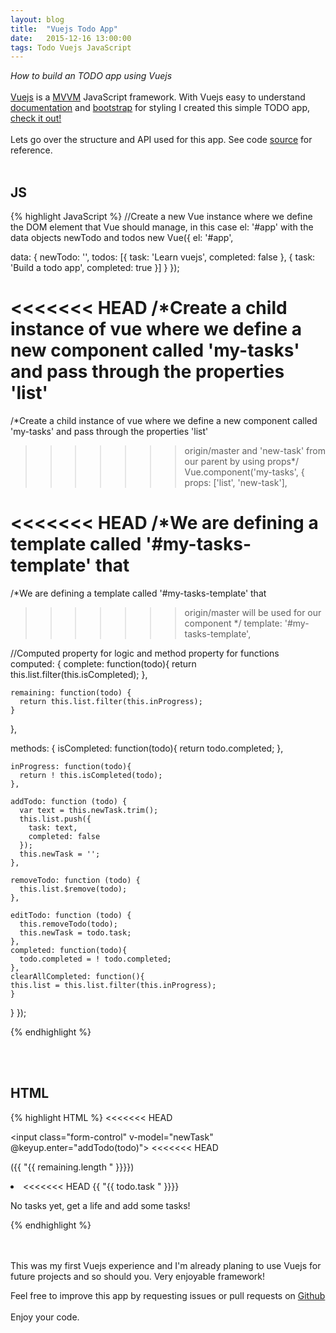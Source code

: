 ```yaml
---
layout: blog
title:  "Vuejs Todo App"
date:   2015-12-16 13:00:00
tags: Todo Vuejs JavaScript
---
```


<i>How to build an TODO app using Vuejs</i>
<br/>
<br/>
<a href="http://vuejs.org" target="_new">Vuejs</a> is a <a href="https://en.wikipedia.org/wiki/Model%E2%80%93view%E2%80%93viewmodel" target="_new">MVVM</a> JavaScript framework. With Vuejs easy to understand <a href="http://vuejs.org/guide/" target="_new">documentation</a> and <a href="http://getbootstrap.com/">bootstrap</a> for styling I created this simple TODO app, <a href="http://osterbergmarcus.github.io/todo/" target="_new">check it out!</a>
<br/>
<br/>
Lets go over the structure and API used for this app. See code <a href="https://github.com/osterbergmarcus/vuejs-todo-app">source</a> for reference.
<br/>
<br/>
<h2><strong>JS</strong></h2>
{% highlight JavaScript %}
//Create a new Vue instance where we define the DOM element that Vue should manage, in this case el: '#app' with the data objects newTodo and todos
new Vue({
  el: '#app',

  data: {
    newTodo: '',
    todos: [{
      task: 'Learn vuejs',
      completed: false
    }, {
      task: 'Build a todo app',
      completed: true
    }]
  }
});

<<<<<<< HEAD
/*Create a child instance of vue where we define a new component called 'my-tasks' and pass through the properties 'list'
=======
/*Create a child instance of vue where we define a new component called 'my-tasks' and pass through the properties 'list' 
>>>>>>> origin/master
and 'new-task' from our parent by using props*/
Vue.component('my-tasks', {
  props: ['list', 'new-task'],

<<<<<<< HEAD
/*We are defining a template called '#my-tasks-template' that
=======
/*We are defining a template called '#my-tasks-template' that 
>>>>>>> origin/master
will be used for our component <my-tasks>*/
  template: '#my-tasks-template',

//Computed property for logic and method property for functions
  computed: {
    complete: function(todo){
      return this.list.filter(this.isCompleted);
    },

    remaining: function(todo) {
      return this.list.filter(this.inProgress);
    }
  },

  methods: {
    isCompleted: function(todo){
      return todo.completed;
    },

    inProgress: function(todo){
      return ! this.isCompleted(todo);
    },

    addTodo: function (todo) {
      var text = this.newTask.trim();
      this.list.push({
        task: text,
        completed: false
      });
      this.newTask = '';
    },

    removeTodo: function (todo) {
      this.list.$remove(todo);
    },

    editTodo: function (todo) {
      this.removeTodo(todo);
      this.newTask = todo.task;
    },
    completed: function(todo){
      todo.completed = ! todo.completed;
    },
    clearAllCompleted: function(){
    this.list = this.list.filter(this.inProgress);
    }
  }
});

{% endhighlight %}

<br/>
<br/>
<h2><strong>HTML</strong></h2>
{% highlight HTML %}
<<<<<<< HEAD
<!--We will have to set an attribute on our component to bind
=======
<!--We will have to set an attribute on our component to bind 
>>>>>>> origin/master
list to todos and newTask to newTodo-->
<my-tasks :list="todos" :new-task="newTodo">

<!--Use v-model for data binding, here we are binding an element to our data object newTask and an onkeyup event to invoke our method 'addTodo'-->
<input class="form-control" v-model="newTask" @keyup.enter="addTodo(todo)">
<<<<<<< HEAD
<!--NOTE: when we are refering newTask to new-task we are using
camelCase for newTask and kebab-case for our
=======
<!--NOTE: when we are refering newTask to new-task we are using 
camelCase for newTask and kebab-case for our 
>>>>>>> origin/master
html attribute new-task.-->

<!--Render our computed method remaining using v-show and output the length of remaining todos using double mustache tags-->
<span v-show="remaining">({{ "{{ remaining.length " }}}})</span>

<!--Using rendering condition v-for. Every item inside remaining in this case we refer to items as "todo", output the todo.task-->
<li class="list-group-item list-group-item-info" v-for="todo in remaining">
<<<<<<< HEAD
  <span>{{ "{{ todo.task " }}}}</span> <!--Again inside double
=======
  <span>{{ "{{ todo.task " }}}}</span> <!--Again inside double 
>>>>>>> origin/master
  mustache tag-->

<!--Set v-else on element for conditional rendering-->
 <p v-else>No tasks yet, get a life and add some tasks!</p>

<!--Use v-if directive to render number of completed todos if any todo are completed-->
 <div v-if="complete.length">

{% endhighlight %}

<br/>
<br/>
This was my first Vuejs experience and I'm already planing to use Vuejs for future projects and so should you. Very enjoyable framework!

Feel free to improve this app by requesting issues or pull requests on <a href="https://github.com/osterbergmarcus/vuejs-todo-app" target="_new">Github</a>
<br/>
<br/>
Enjoy your code.
